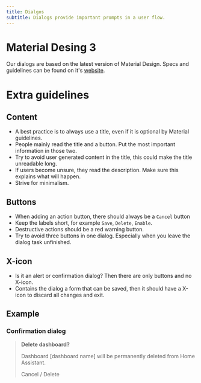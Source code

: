 ```yaml
---
title: Dialgos
subtitle: Dialogs provide important prompts in a user flow.
---
```


# Material Desing 3

Our dialogs are based on the latest version of Material Design. Specs and guidelines can be found on it's [website](https://m3.material.io/components/dialogs/overview). 

# Extra guidelines

## Content
* A best practice is to always use a title, even if it is optional by Material guidelines.
* People mainly read the title and a button. Put the most important information in those two.
* Try to avoid user generated content in the title, this could make the title unreadable long.
* If users become unsure, they read the description. Make sure this explains what will happen.
* Strive for minimalism.

## Buttons
* When adding an action button, there should always be a `Cancel` button
* Keep the labels short, for example `Save`, `Delete`, `Enable`.
* Destructive actions should be a red warning button.
* Try to avoid three buttons in one dialog. Especially when you leave the dialog task unfinished.

## X-icon
* Is it an alert or confirmation dialog? Then there are only buttons and no X-icon.
* Contains the dialog a form that can be saved, then it should have a X-icon to discard all changes and exit.


## Example
### Confirmation dialog
> **Delete dashboard?**
> 
> Dashboard [dashboard name] will be permanently deleted from Home Assistant.
> 
> Cancel / Delete
